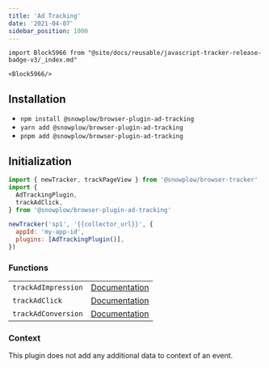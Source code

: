 ```yaml
---
title: 'Ad Tracking'
date: '2021-04-07'
sidebar_position: 1000
---
```


```mdx-code-block
import Block5966 from "@site/docs/reusable/javascript-tracker-release-badge-v3/_index.md"

<Block5966/>
```

## Installation

- `npm install @snowplow/browser-plugin-ad-tracking`
- `yarn add @snowplow/browser-plugin-ad-tracking`
- `pnpm add @snowplow/browser-plugin-ad-tracking`

## Initialization

```javascript
import { newTracker, trackPageView } from '@snowplow/browser-tracker'
import {
  AdTrackingPlugin,
  trackAdClick,
} from '@snowplow/browser-plugin-ad-tracking'

newTracker('sp1', '{{collector_url}}', {
  appId: 'my-app-id',
  plugins: [AdTrackingPlugin()],
})
```

### Functions

<table class="has-fixed-layout"><tbody><tr><td><code>trackAdImpression</code></td><td><a href="/docs/collecting-data/collecting-from-own-applications/javascript-trackers/browser-tracker/browser-tracker-v3-reference/tracking-events/#trackAdImpression">Documentation</a></td></tr><tr><td><code>trackAdClick</code></td><td><a href="/docs/collecting-data/collecting-from-own-applications/javascript-trackers/browser-tracker/browser-tracker-v3-reference/tracking-events/#trackAdClick">Documentation</a></td></tr><tr><td><code>trackAdConversion</code></td><td><a href="/docs/collecting-data/collecting-from-own-applications/javascript-trackers/browser-tracker/browser-tracker-v3-reference/tracking-events/#trackAdConversion">Documentation</a></td></tr></tbody></table>

### Context

This plugin does not add any additional data to context of an event.
